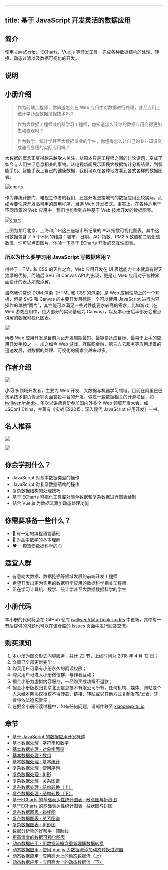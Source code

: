 
---
title: 基于 JavaScript 开发灵活的数据应用
---

## 简介
使用 JavaScript、ECharts、Vue.js 等开发工具，完成各种数据结构的处理、转换、动态过滤以及数据可视化的开发。

## 说明
## 小册介绍

> 作为前端工程师，你知道怎么在 Web 应用中对数据进行处理，甚至应用上统计学乃至数据挖掘技术吗？
> 
> 作为大数据工程师或机器学习工程师，你知道怎么让你的数据应用变得更加生动直观吗？
> 
> 作为数学、统计学甚至大数据专业的学生，你懂得怎么让自己的专业知识变成通俗易懂的实际应用吗？

大数据的概念正变得越来越受人关注，从原本只是工程师之间的讨论话题，变成了如今与人们生活息息相关的事物。从电视新闻展示国民大数据统计分析结果，到智能手机、智能手表上自己的健康数据，我们可以在各种地方看到各式各样的数据图表。

![charts](https://p1-jj.byteimg.com/tos-cn-i-t2oaga2asx/gold-user-assets/2018/2/26/161cff7f42ddb30f~tplv-t2oaga2asx-image.image)

作为非统计部门、电视工作者的我们，还是开发更接地气的数据应用比较实际。而如今要快速开发高可用的应用程序，当选 Web 开发模式。事实上，在各种适用于不同场景的 Web 应用中，我们也能看到各种基于 Web 技术开发的数据图表。

[![chart](https://p1-jj.byteimg.com/tos-cn-i-t2oaga2asx/gold-user-assets/2018/2/26/161cff7f3ffe1c5e~tplv-t2oaga2asx-image.image)](http://echarts.baidu.com/examples/editor?c=scatter-aqi-color)

上图为某月北京、上海和广州这三座城市所记录的 AQI 指数可视化图表，其中这份数据包含了 5 个不同的维度：城市、日期、AQI 指数、PM2.5 数值和二氧化硫数值，你可以点击图片，体验一下基于 ECharts 开发的交互性图表。

### 所以为什么要学习用 JavaScript 写数据应用？

得益于 HTML 和 CSS 的天作之合，Web 应用开发在 UI 表达能力上本就具有得天独厚的优势，而随后 SVG 和 Canvas API 的出现，更是让 Web 应用对于各种界面设计的表达如虎添翼。

虽然我们常说 DOM 渲染（HTML 和 CSS 的渲染）是 Web 应用性能上的一个短板，但是 SVG 和 Canvas 的主要开发目标是一个可以使用 JavaScript 进行内容操作的单独“图片”，其性能可以满足一些对性能要求较高的需求，比如游戏（在 Web 游戏应用中，绝大部分的实现基础为 Canvas），以及本小册后半部分会重点讲解的数据可视化图表。

![](https://p1-jj.byteimg.com/tos-cn-i-t2oaga2asx/gold-user-assets/2018/4/9/162aab0e252ba28b~tplv-t2oaga2asx-image.image)

再者 Web 应用开发是目前为止开发周期最短、最容易达成目标、最易于上手的应用开发手段之一。加之如今 Web 游戏、互联网金融、第三方云服务等应用场景的迅速发展，对数据的处理、可视化的需求会越来越多。

## 作者介绍

![](https://p1-jj.byteimg.com/tos-cn-i-t2oaga2asx/gold-user-assets/2020/4/10/17162dd47bd05536~tplv-t2oaga2asx-image.image)

**小问** 多领域开发者，主要为 Web 开发、大数据与机器学习领域。目前在阿里巴巴淘系技术部负责营销页面答投平台的开发，做过一些数据相关的开源项目，如 [iwillwen/mindb](http://github.com/iwillwen/mindb)。多次以讲师身份参加国内外多个 Web 领域开发大会，如 JSConf China，并著有《实战 ES2015：深入现代 JavaScript 应用开发》一书。

## 名人推荐

![](https://p1-jj.byteimg.com/tos-cn-i-t2oaga2asx/gold-user-assets/2018/4/9/162aaacfeb63cbc1~tplv-t2oaga2asx-image.image)

![](https://p1-jj.byteimg.com/tos-cn-i-t2oaga2asx/gold-user-assets/2018/4/9/162aaad27022a383~tplv-t2oaga2asx-image.image)

## 你会学到什么？

- JavaScript 对基本数据类型的操作
- JavaScript 对复杂数据结构的操作
- 复杂数据结构的处理技巧
- 基于 ECharts 可视化工具库对简单数据和复杂数据进行图表绘制
- 结合 Vue.js 为数据流添加动态处理功能

## 你需要准备一些什么？

- 🔑 有一定的编程语言基础
- 🔢 对高中数学的基本理解
- ❤️ 一颗热爱数据科学的心

## 适宜人群

- 有意向大数据、数据挖掘等领域发展的前端开发工程师
- 希望开发出更为实用的数据科学应用的数据科学相关工程师
- 正在学习计算机、数学、统计学甚至大数据数据科学的学生

## 小册代码

本小册的代码将会在 GitHub 仓库 [iwillwen/data-book-codes](https://github.com/iwillwen/data-book-codes) 中更新，其中每一节后提供的习题也可以在该仓库的 Issues 页面中进行回答交流。

## 购买须知

1.  本小册为图文形式内容服务，共计 22 节，上线时间为 2018 年 4 月 12 日；
2.  文章已全部更新完毕；
3.  购买用户可享有小册永久的阅读权限；
4.  购买用户可进入小册微信群，与作者互动；
5.  掘金小册为虚拟内容服务，一经购买成功概不退款；
6.  掘金小册版权归北京北比信息技术有限公司所有，任何机构、媒体、网站或个人未经本网协议授权不得转载、链接、转贴或以其他方式复制发布/发表，违者将依法追究责任；
7.  在掘金小册阅读过程中，如有任何问题，请邮件联系 <xiaoce@xitu.io>

## 章节
- [基于 JavaScript 的数据应用开发概述](<./基于 JavaScript 的数据应用开发概述.md>)
- [基本数据处理 · 字符串和数字](<./基本数据处理 · 字符串和数字.md>)
- [基本数据处理 · 对象字面量](<./基本数据处理 · 对象字面量.md>)
- [基本数据处理 · 数组](<./基本数据处理 · 数组.md>)
- [基本数据处理 · 基本统计](<./基本数据处理 · 基本统计.md>)
- [复杂数据处理 · 使用序列](<./复杂数据处理 · 使用序列.md>)
- [复杂数据处理 · 树形](<./复杂数据处理 · 树形.md>)
- [复杂数据处理 · 关系图谱](<./复杂数据处理 · 关系图谱.md>)
- [复杂数据处理 · 结构转换（上）](<./复杂数据处理 · 结构转换（上）.md>)
- [复杂数据处理 · 结构转换（下）](<./复杂数据处理 · 结构转换（下）.md>)
- [基于ECharts 的基础表达性统计图表 · 散点图与折线图](<./基于ECharts 的基础表达性统计图表 · 散点图与折线图.md>)
- [基于ECharts 的基础表达性统计图表 · 柱状图与饼图](<./基于ECharts 的基础表达性统计图表 · 柱状图与饼图.md>)
- [复杂数据图表 · 箱线图](<./复杂数据图表 · 箱线图.md>)
- [复杂数据图表 · 关系图谱](<./复杂数据图表 · 关系图谱.md>)
- [复杂数据图表 · 树形图](<./复杂数据图表 · 树形图.md>)
- [数据分析师的好帮手 · 辅助线](<./数据分析师的好帮手 · 辅助线.md>)
- [更高维度的数据可视化图表](./更高维度的数据可视化图表.md)
- [动态数据应用 · 用数据流概念重新理解数据转换](<./动态数据应用 · 用数据流概念重新理解数据转换.md>)
- [动态数据应用 · 使用 Vue.js 为数据流添加动态转换过滤器](<./动态数据应用 · 使用 Vue.js 为数据流添加动态转换过滤器.md>)
- [动态数据应用 · 应用高大上的动态数据流（上）](<./动态数据应用 · 应用高大上的动态数据流（上）.md>)
- [动态数据应用 · 应用高大上的动态数据流（下）](<./动态数据应用 · 应用高大上的动态数据流（下）.md>)

    